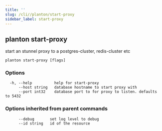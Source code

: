 ```yaml
---
title: ''
slug: /cli//planton/start-proxy
sidebar_label: start-proxy
---
```

## planton start-proxy

start an stunnel proxy to a postgres-cluster, redis-cluster etc

```
planton start-proxy [flags]
```

### Options

```
  -h, --help          help for start-proxy
      --host string   database hostname to start proxy with
      --port int32    database port to for proxy to listen. defaults to 5432
```

### Options inherited from parent commands

```
      --debug       set log level to debug
      --id string   id of the resource
```

